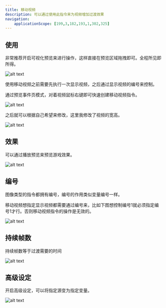 ```yaml
---
title: 移动视频
description: 可以通过使用此指令来为视频增加过渡效果
navigation:
    applicationScope: [199,3,182,193,1,302,325]
---
```


## 使用

非常推荐开启可视化预览来进行操作，这样直接在预览区域拖拽即可。全程所见即所得。

![alt text](https://cdn.gcw.wiki/gcw/image/zh_hans/commands/images/movepicture/image.png)

使用移动视频之前需要先执行一次显示视频，之后通过显示视频的编号来控制。

通过预览事件页模式，对着视频鼠标右键即可快速创建移动视频指令。

![alt text](https://cdn.gcw.wiki/gcw/image/zh_hans/commands/images/movevideo/image.png)

之后就可以根据自己希望来修改，这里我修改了视频的宽高。

![alt text](https://cdn.gcw.wiki/gcw/image/zh_hans/commands/images/movevideo/image-1.png)

## 效果

可以通过播放预览来预览游戏效果。

![alt text](https://cdn.gcw.wiki/gcw/image/zh_hans/commands/images/movevideo/1.gif)

## 编号

图像类型的指令都拥有编号，编号的作用类似变量编号一样。

移动视频想指定显示视频都需要通过编号来，比如下图想控制编号1就必须指定编号1才行。否则移动视频指令的操作是无效的。

![alt text](https://cdn.gcw.wiki/gcw/image/zh_hans/commands/images/movevideo/image-2.png)

## 持续帧数

持续帧数等于过渡需要的时间

![alt text](https://cdn.gcw.wiki/gcw/image/zh_hans/commands/images/movevideo/image-3.png)

## 高级设定

开启高级设定，可以将指定源变为指定变量。

![alt text](https://cdn.gcw.wiki/gcw/image/zh_hans/commands/images/movevideo/image-4.png)
